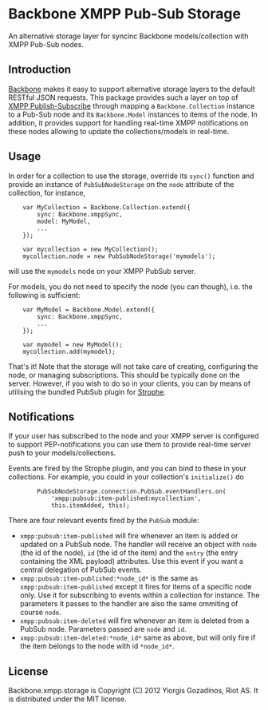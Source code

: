 # Backbone XMPP Pub-Sub Storage

An alternative storage layer for syncinc Backbone models/collection with XMPP Pub-Sub nodes.

## Introduction

[Backbone] makes it easy to support alternative storage layers to the default RESTful JSON requests.
This package provides such a layer on top of [XMPP Publish-Subscribe][XEP-0060] through mapping a `Backbone.Collection` instance to a Pub-Sub node and its `Backbone.Model` instances to items of the node. In addition, it provides support for handling real-time XMPP notifications on these nodes allowing to update the collections/models in real-time.

## Usage

In order for a collection to use the storage, override its `sync()` function and provide an instance of `PubSubNodeStorage` on the `node` attribute of the collection, for instance,

        var MyCollection = Backbone.Collection.extend({
            sync: Backbone.xmppSync,
            model: MyModel,
            ...
        });

        var mycollection = new MyCollection();
        mycollection.node = new PubSubNodeStorage('mymodels');

will use the `mymodels` node on your XMPP PubSub server.

For models, you do not need to specify the node (you can though), i.e. the following is sufficient:

        var MyModel = Backbone.Model.extend({
            sync: Backbone.xmppSync,
            ...
        });

        var mymodel = new MyModel();
        mycollection.add(mymodel);

That's it! Note that the storage will not take care of creating, configuring the node, or managing subscriptions. This should be typically done on the server. However, if you wish to do so in your clients, you can by means of utilising the bundled PubSub plugin for [Strophe].

## Notifications

If your user has subscribed to the node and your XMPP server is configured to support PEP-notifications you can use them to provide real-time server push to your models/collections.

Events are fired by the Strophe plugin, and you can bind to these in your collections. For example, you could in your collection's `initialize()` do

            PubSubNodeStorage.connection.PubSub.eventHandlers.on(
                'xmpp:pubsub:item-published:mycollection',
                this.itemAdded, this);

There are four relevant events fired by the `PubSub` module:

* `xmpp:pubsub:item-published` will fire whenever an item is added or updated on a PubSub node. The handler will receive an object with `node` (the id of the node), `id` (the id of the item) and the `entry` (the entry containing the XML payload) attributes. Use this event if you want a central delegation of PubSub events.
* `xmpp:pubsub:item-published:*node_id*` is the same as `xmpp:pubsub:item-published` except it fires for items of a specific node only. Use it for subscribing to events within a collection for instance. The parameters it passes to the handler are also the same ommiting of course `node`.
* `xmpp:pubsub:item-deleted` will fire whenever an item is deleted from a PubSub node. Parameters passed are `node` and `id`.
* `xmpp:pubsub:item-deleted:*node_id*` same as above, but will only fire if the item belongs to the node with id `*node_id*`.

## License

Backbone.xmpp.storage is Copyright (C) 2012 Yiorgis Gozadinos, Riot AS.
It is distributed under the MIT license.

[Backbone]: http://documentcloud.github.com/backbone
[XEP-0060]: http://xmpp.org/extensions/xep-0060.html
[Strophe]: http://strophe.im/strophejs